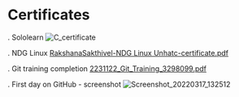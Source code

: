 # Certificates  
. Sololearn ![C_certificate](https://user-images.githubusercontent.com/101009876/158765977-ecd4cbe8-6719-4c11-8b58-bb4abb78ff71.jpg)

. NDG Linux [RakshanaSakthivel-NDG Linux Unhatc-certificate.pdf](https://github.com/Rakshana-Sakthivel/M1_March_2022-/files/8282601/RakshanaSakthivel-NDG.Linux.Unhatc-certificate.pdf)

. Git training completion  [2231122_Git_Training_3298099.pdf](https://github.com/Rakshana-Sakthivel/M1_March_2022-/files/8282607/2231122_Git_Training_3298099.pdf)

. First day on GitHub - screenshot ![Screenshot_20220317_132512](https://user-images.githubusercontent.com/101009876/158766349-af8727f7-14fb-458e-b051-1cf041836eda.jpg)


 
